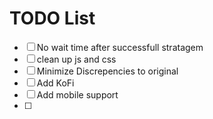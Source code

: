 # TODO List

- [ ] No wait time after successfull stratagem
- [ ] clean up js and css
- [ ] Minimize Discrepencies to original
- [ ] Add KoFi
- [ ] Add mobile support
- [ ] 